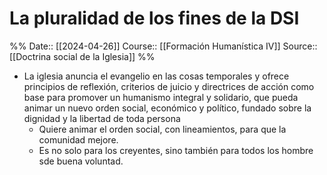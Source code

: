 # La pluralidad de los fines de la DSI

%%
Date:: [[2024-04-26]]
Course:: [[Formación Humanística IV]]
Source:: [[Doctrina social de la Iglesia]]
%%

- La iglesia anuncia el evangelio en las cosas temporales y ofrece principios de reflexión, criterios de juicio y directrices de acción como base para promover un humanismo integral y solidario, que pueda animar un nuevo orden social, económico y político, fundado sobre la dignidad y la libertad de toda persona
	- Quiere animar el orden social, con lineamientos, para que la comunidad mejore.
	- Es no solo para los creyentes, sino también para todos los hombre sde buena voluntad.

